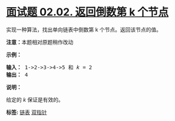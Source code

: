 # [面试题 02.02. 返回倒数第 k 个节点](https://leetcode.cn/problems/kth-node-from-end-of-list-lcci)
<p>实现一种算法，找出单向链表中倒数第 k 个节点。返回该节点的值。</p>

<p><strong>注意：</strong>本题相对原题稍作改动</p>

<p><strong>示例：</strong></p>

<pre><strong>输入：</strong> 1-&gt;2-&gt;3-&gt;4-&gt;5 和 <em>k</em> = 2
<strong>输出： </strong>4</pre>

<p><strong>说明：</strong></p>

<p>给定的 <em>k</em>&nbsp;保证是有效的。</p>

**标签:**  [链表](https://leetcode.cn/tag/linked-list) [双指针](https://leetcode.cn/tag/two-pointers) 
